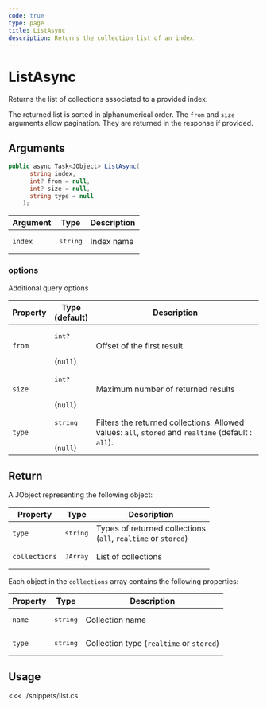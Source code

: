 ```yaml
---
code: true
type: page
title: ListAsync
description: Returns the collection list of an index.
---
```


# ListAsync

Returns the list of collections associated to a provided index.

The returned list is sorted in alphanumerical order.
The `from` and `size` arguments allow pagination. They are returned in the response if provided.


## Arguments

```csharp
public async Task<JObject> ListAsync(
      string index,
      int? from = null,
      int? size = null,
      string type = null
    );
```

| Argument | Type              | Description |
|----------|-------------------|-------------|
| `index`  | <pre>string</pre> | Index name  |

### options

Additional query options

| Property | Type<br/>(default)            | Description                                                                                         |
|----------|-------------------------------|-----------------------------------------------------------------------------------------------------|
| `from`   | <pre>int?</pre><br>(`null`)   | Offset of the first result                                                                          |
| `size`   | <pre>int?</pre><br>(`null`)   | Maximum number of returned results                                                                  |
| `type`   | <pre>string</pre><br>(`null`) | Filters the returned collections. Allowed values: `all`, `stored` and `realtime` (default : `all`). |

## Return

A JObject representing the following object:

| Property      | Type              | Description                                                        |
|---------------|-------------------|--------------------------------------------------------------------|
| `type`        | <pre>string</pre> | Types of returned collections <br/>(`all`, `realtime` or `stored`) |
| `collections` | <pre>JArray</pre> | List of collections                                                |

Each object in the `collections` array contains the following properties:

| Property | Type              | Description                              |
|----------|-------------------|------------------------------------------|
| `name`   | <pre>string</pre> | Collection name                          |
| `type`   | <pre>string</pre> | Collection type (`realtime` or `stored`) |

## Usage

<<< ./snippets/list.cs
